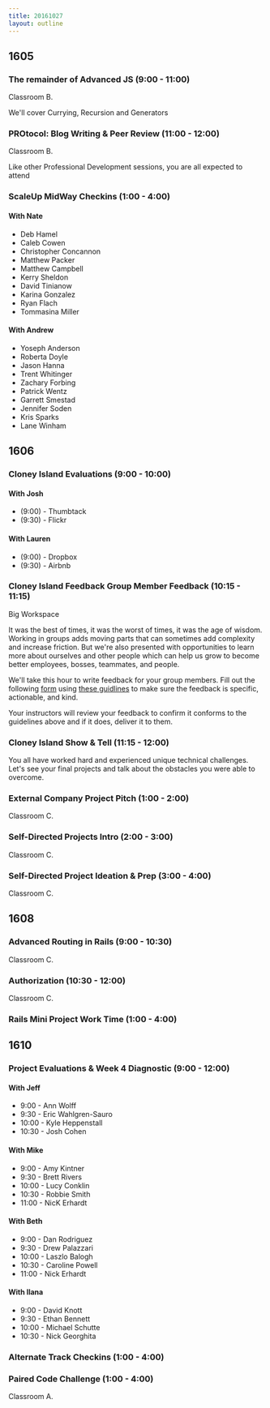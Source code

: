 ```yaml
---
title: 20161027
layout: outline
---
```


## 1605

### The remainder of Advanced JS (9:00 - 11:00)

Classroom B.

We'll cover Currying, Recursion and Generators

### PROtocol: Blog Writing & Peer Review (11:00 - 12:00)

Classroom B.

Like other Professional Development sessions, you are all expected to attend

### ScaleUp MidWay Checkins (1:00 - 4:00)

#### With Nate

- Deb Hamel
- Caleb Cowen
- Christopher Concannon
- Matthew Packer
- Matthew Campbell
- Kerry Sheldon
- David Tinianow
- Karina Gonzalez
- Ryan Flach
- Tommasina Miller


#### With Andrew

- Yoseph Anderson
- Roberta Doyle
- Jason Hanna
- Trent Whitinger
- Zachary Forbing
- Patrick Wentz
- Garrett Smestad
- Jennifer Soden
- Kris Sparks
- Lane Winham


## 1606

### Cloney Island Evaluations (9:00 - 10:00)

#### With Josh
* (9:00) - Thumbtack
* (9:30) - Flickr

#### With Lauren
* (9:00) - Dropbox
* (9:30) - Airbnb

### Cloney Island Feedback Group Member Feedback (10:15 - 11:15)

Big Workspace

It was the best of times, it was the worst of times, it was the age of wisdom. Working in groups adds moving parts that can sometimes add complexity and increase friction. But we're also presented with opportunities to learn more about ourselves and other people which can help us grow to become better employees, bosses, teammates, and people.

We'll take this hour to write feedback for your group members. Fill out the following [form](https://docs.google.com/forms/d/e/1FAIpQLSeTZakjgmbPwVs_gN1gpnWH0U2FuDtCJcmPsXSDy4svAk2SIw/viewform) using [these guidlines](https://github.com/turingschool/lesson_plans/blob/master/ruby_03-professional_rails_applications/cloney-island-week-2-feedback.md) to make sure the feedback is specific, actionable, and kind.

Your instructors will review your feedback to confirm it conforms to the guidelines above and if it does, deliver it to them.

### Cloney Island Show & Tell (11:15 - 12:00)

You all have worked hard and experienced unique technical challenges. Let's see your final projects and talk about the obstacles you were able to overcome.

### External Company Project Pitch (1:00 - 2:00)

Classroom C.

### Self-Directed Projects Intro (2:00 - 3:00)

Classroom C.

### Self-Directed Project Ideation & Prep (3:00 - 4:00)

Classroom C.


## 1608

### Advanced Routing in Rails (9:00 - 10:30)

Classroom C.

### Authorization (10:30 - 12:00)

Classroom C.

### Rails Mini Project Work Time (1:00 - 4:00)


## 1610

### Project Evaluations & Week 4 Diagnostic (9:00 - 12:00)

#### With Jeff
* 9:00  - Ann Wolff
* 9:30  - Eric Wahlgren-Sauro
* 10:00 - Kyle Heppenstall
* 10:30 - Josh Cohen

#### With Mike
* 9:00  - Amy Kintner
* 9:30  - Brett Rivers
* 10:00 - Lucy Conklin
* 10:30 - Robbie Smith
* 11:00 - NicK Erhardt

#### With Beth
* 9:00  - Dan Rodriguez
* 9:30  - Drew Palazzari
* 10:00 - Laszlo Balogh
* 10:30 - Caroline Powell
* 11:00 - Nick Erhardt

#### With Ilana
* 9:00  - David Knott
* 9:30  - Ethan Bennett
* 10:00 - Michael Schutte
* 10:30 - Nick Georghita

### Alternate Track Checkins (1:00 - 4:00)

### Paired Code Challenge (1:00 - 4:00)

Classroom A.
